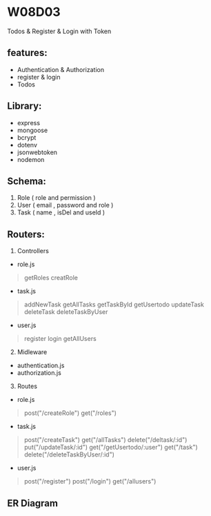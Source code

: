# W08D03
Todos & Register & Login with  Token

## features:
- Authentication & Authorization
- register & login
- Todos

## Library:
- express
- mongoose
- bcrypt
- dotenv
- jsonwebtoken
- nodemon

## Schema:
1. Role
    ( role and permission )
2. User
   ( email , password and role )
3. Task
   ( name , isDel and useId )

## Routers:

1. Controllers

  - role.js 

  > getRoles
  > creatRole

  - task.js

  > addNewTask
  > getAllTasks
  > getTaskById
  > getUsertodo
  > updateTask
  > deleteTask
  > deleteTaskByUser

  - user.js

 > register
 > login
 > getAllUsers

2. Midleware

  - authentication.js
  - authorization.js

3. Routes
  - role.js 
  > post("/createRole")
  > get("/roles")

  - task.js

  > post("/createTask")
  > get("/allTasks")
  > delete("/deltask/:id")
  > put("/updateTask/:id")
  > get("/getUsertodo/:user")
  > get("/task")
  > delete("/deleteTaskByUser/:id")

  - user.js

  > post("/register")
  > post("/login")
  > get("/allusers")

## ER Diagram
